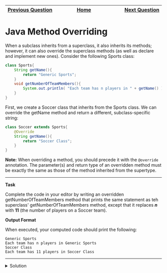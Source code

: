 | <img width=1000>[Previous Question](https://github.com/Kevin-Lago/java-hackerrank-solutions/tree/main/src/object_oriented_programming/java_interface)</img> | <img width=1000>[Home](https://github.com/Kevin-Lago/java-hackerrank-solutions)</img> | <img width=1000>[Next Question](https://github.com/Kevin-Lago/java-hackerrank-solutions/tree/main/src/object_oriented_programming/java_method_overriding_2_super_keyword)</img> |
|:---|:---:|---:|

# Java Method Overriding

When a subclass inherits from a superclass, it also inherits its methods; however, it can also override the superclass methods (as well as declare and implement new ones). Consider the following Sports class:

```java
class Sports{
    String getName(){
        return "Generic Sports";
    }
    void getNumberOfTeamMembers(){
        System.out.println( "Each team has n players in " + getName() );
    }
}
```

First, we create a Soccer class that inherits from the Sports class. We can override the getName method and return a different, subclass-specific string:

```java
class Soccer extends Sports{
    @Override
    String getName(){
        return "Soccer Class";
    }
}
```

__Note:__ When overriding a method, you should precede it with the ```@override``` annotation. The parameter(s) and return type of an overridden method must be exactly the same as those of the method inherited from the supertype.

---

__Task__

Complete the code in your editor by writing an overridden getNumberOfTeamMembers method that prints the same statement as teh superclass' getNumberOfTeamMembers method, except that it replaces ___n___ with __11__ (the number of players on a Soccer team).

__Output Format__

When executed, your computed code should print the following:

```
Generic Sports
Each team has n players in Generic Sports
Soccer Class
Each team has 11 players in Soccer Class
```

---

<details><summary>Solution</summary>
    
```java

```
</details>